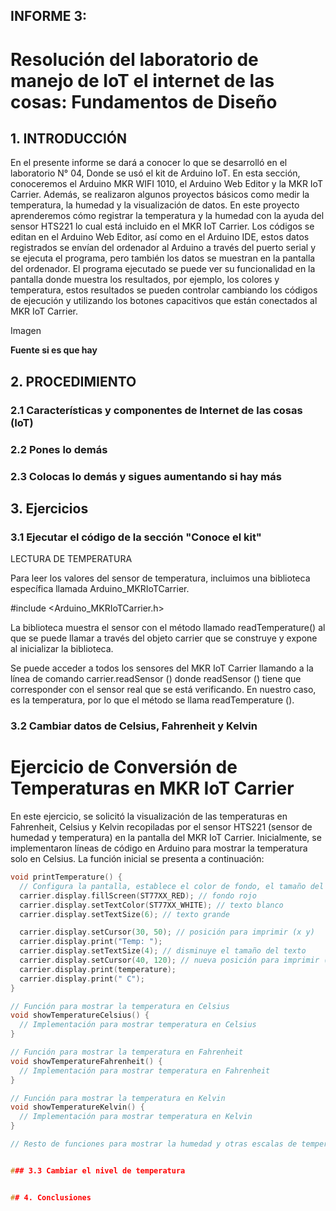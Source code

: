 ## INFORME 3: 

# Resolución del laboratorio de manejo de IoT el internet de las cosas: Fundamentos de Diseño

## 1. INTRODUCCIÓN
 En el presente informe se dará a conocer lo que se desarrolló en el laboratorio N° 04, Donde se usó el kit de Arduino IoT. En esta sección, conoceremos el Arduino MKR WIFI 1010, el Arduino Web Editor y la MKR IoT Carrier. Además, se realizaron algunos proyectos básicos como medir la temperatura, la humedad y la visualización de datos. En este proyecto aprenderemos cómo registrar la temperatura y la humedad con la ayuda del sensor HTS221 lo cual está incluido en el MKR IoT Carrier. Los códigos se editan en el Arduino Web Editor, así como en el Arduino IDE, estos datos registrados se envían del ordenador al Arduino a través del puerto serial y se ejecuta el programa, pero también los datos se muestran en la pantalla del ordenador. El programa ejecutado se puede ver su funcionalidad en la pantalla donde muestra los resultados, por ejemplo, los colores y temperatura, estos resultados se pueden controlar cambiando los códigos de ejecución y utilizando los botones capacitivos que están conectados al MKR IoT Carrier.

Imagen
 
**Fuente si es que hay**

## 2. PROCEDIMIENTO
### 2.1 Características y componentes de Internet de las cosas (IoT)
### 2.2 Pones lo demás
### 2.3 Colocas lo demás y sigues aumentando si hay más

## 3. Ejercicios
### 3.1 Ejecutar el código de la sección "Conoce el kit"
LECTURA DE TEMPERATURA

Para leer los valores del sensor de temperatura, incluimos una biblioteca específica llamada Arduino_MKRIoTCarrier.

#include <Arduino_MKRIoTCarrier.h>

La biblioteca muestra el sensor con el método llamado readTemperature() al que se puede llamar a través del objeto carrier que se construye y expone al inicializar la biblioteca.

Se puede acceder a todos los sensores del MKR IoT Carrier llamando a la línea de comando carrier.readSensor () donde readSensor () tiene que corresponder con el sensor real que se está verificando. En nuestro caso, es la temperatura, por lo que el método se llama readTemperature ().

### 3.2 Cambiar datos de Celsius, Fahrenheit y Kelvin

# Ejercicio de Conversión de Temperaturas en MKR IoT Carrier

En este ejercicio, se solicitó la visualización de las temperaturas en Fahrenheit, Celsius y Kelvin recopiladas por el sensor HTS221 (sensor de humedad y temperatura) en la pantalla del MKR IoT Carrier. Inicialmente, se implementaron líneas de código en Arduino para mostrar la temperatura solo en Celsius. La función inicial se presenta a continuación:

```cpp
void printTemperature() {
  // Configura la pantalla, establece el color de fondo, el tamaño del texto y el color del texto
  carrier.display.fillScreen(ST77XX_RED); // fondo rojo
  carrier.display.setTextColor(ST77XX_WHITE); // texto blanco
  carrier.display.setTextSize(6); // texto grande

  carrier.display.setCursor(30, 50); // posición para imprimir (x y)
  carrier.display.print("Temp: ");
  carrier.display.setTextSize(4); // disminuye el tamaño del texto
  carrier.display.setCursor(40, 120); // nueva posición para imprimir (x y)
  carrier.display.print(temperature);
  carrier.display.print(" C");
}

// Función para mostrar la temperatura en Celsius
void showTemperatureCelsius() {
  // Implementación para mostrar temperatura en Celsius
}

// Función para mostrar la temperatura en Fahrenheit
void showTemperatureFahrenheit() {
  // Implementación para mostrar temperatura en Fahrenheit
}

// Función para mostrar la temperatura en Kelvin
void showTemperatureKelvin() {
  // Implementación para mostrar temperatura en Kelvin
}

// Resto de funciones para mostrar la humedad y otras escalas de temperatura


### 3.3 Cambiar el nivel de temperatura


## 4. Conclusiones

